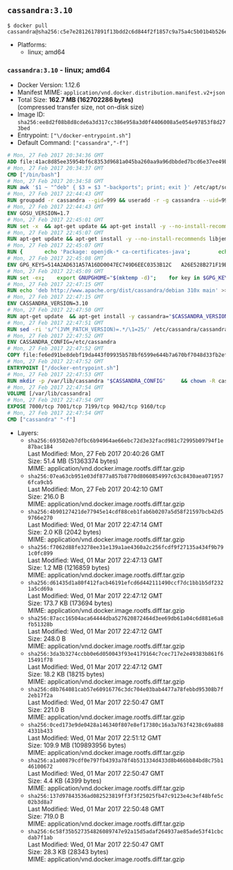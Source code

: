 ## `cassandra:3.10`

```console
$ docker pull cassandra@sha256:c5e7e2812617891f13bdd2c6d844f2f1857c9a75a4c5b01b4b526e8f7be4f575
```

-	Platforms:
	-	linux; amd64

### `cassandra:3.10` - linux; amd64

-	Docker Version: 1.12.6
-	Manifest MIME: `application/vnd.docker.distribution.manifest.v2+json`
-	Total Size: **162.7 MB (162702286 bytes)**  
	(compressed transfer size, not on-disk size)
-	Image ID: `sha256:ee8d2f08b8d8cde6a3d317cc386e958a3d0f4406008a5e054e97853f8d273bed`
-	Entrypoint: `["\/docker-entrypoint.sh"]`
-	Default Command: `["cassandra","-f"]`

```dockerfile
# Mon, 27 Feb 2017 20:34:36 GMT
ADD file:41ac8d85ee35954bf6c8353d9681a045ba260aa9a96dbbded7bcd6e37ee49bea in / 
# Mon, 27 Feb 2017 20:34:37 GMT
CMD ["/bin/bash"]
# Mon, 27 Feb 2017 20:34:58 GMT
RUN awk '$1 ~ "^deb" { $3 = $3 "-backports"; print; exit }' /etc/apt/sources.list > /etc/apt/sources.list.d/backports.list
# Mon, 27 Feb 2017 22:44:43 GMT
RUN groupadd -r cassandra --gid=999 && useradd -r -g cassandra --uid=999 cassandra
# Mon, 27 Feb 2017 22:44:43 GMT
ENV GOSU_VERSION=1.7
# Mon, 27 Feb 2017 22:45:01 GMT
RUN set -x 	&& apt-get update && apt-get install -y --no-install-recommends ca-certificates wget && rm -rf /var/lib/apt/lists/* 	&& wget -O /usr/local/bin/gosu "https://github.com/tianon/gosu/releases/download/$GOSU_VERSION/gosu-$(dpkg --print-architecture)" 	&& wget -O /usr/local/bin/gosu.asc "https://github.com/tianon/gosu/releases/download/$GOSU_VERSION/gosu-$(dpkg --print-architecture).asc" 	&& export GNUPGHOME="$(mktemp -d)" 	&& gpg --keyserver ha.pool.sks-keyservers.net --recv-keys B42F6819007F00F88E364FD4036A9C25BF357DD4 	&& gpg --batch --verify /usr/local/bin/gosu.asc /usr/local/bin/gosu 	&& rm -r "$GNUPGHOME" /usr/local/bin/gosu.asc 	&& chmod +x /usr/local/bin/gosu 	&& gosu nobody true 	&& apt-get purge -y --auto-remove ca-certificates wget
# Mon, 27 Feb 2017 22:45:07 GMT
RUN apt-get update && apt-get install -y --no-install-recommends libjemalloc1 && rm -rf /var/lib/apt/lists/*
# Mon, 27 Feb 2017 22:45:07 GMT
RUN { 		echo 'Package: openjdk-* ca-certificates-java'; 		echo 'Pin: release n=*-backports'; 		echo 'Pin-Priority: 990'; 	} > /etc/apt/preferences.d/java-backports
# Mon, 27 Feb 2017 22:45:08 GMT
ENV GPG_KEYS=514A2AD631A57A16DD0047EC749D6EEC0353B12C 	A26E528B271F19B9E5D8E19EA278B781FE4B2BDA
# Mon, 27 Feb 2017 22:45:09 GMT
RUN set -ex; 	export GNUPGHOME="$(mktemp -d)"; 	for key in $GPG_KEYS; do 		gpg --keyserver ha.pool.sks-keyservers.net --recv-keys "$key"; 	done; 	gpg --export $GPG_KEYS > /etc/apt/trusted.gpg.d/cassandra.gpg; 	rm -r "$GNUPGHOME"; 	apt-key list
# Mon, 27 Feb 2017 22:47:15 GMT
RUN echo 'deb http://www.apache.org/dist/cassandra/debian 310x main' >> /etc/apt/sources.list.d/cassandra.list
# Mon, 27 Feb 2017 22:47:15 GMT
ENV CASSANDRA_VERSION=3.10
# Mon, 27 Feb 2017 22:47:50 GMT
RUN apt-get update 	&& apt-get install -y cassandra="$CASSANDRA_VERSION" 	&& rm -rf /var/lib/apt/lists/*
# Mon, 27 Feb 2017 22:47:51 GMT
RUN sed -ri 's/^(JVM_PATCH_VERSION)=.*/\1=25/' /etc/cassandra/cassandra-env.sh
# Mon, 27 Feb 2017 22:47:52 GMT
ENV CASSANDRA_CONFIG=/etc/cassandra
# Mon, 27 Feb 2017 22:47:52 GMT
COPY file:fe6ed91be8debf19da443f09935b578bf6599e644b7a670bf7048d33fb2efa9e in /docker-entrypoint.sh 
# Mon, 27 Feb 2017 22:47:52 GMT
ENTRYPOINT ["/docker-entrypoint.sh"]
# Mon, 27 Feb 2017 22:47:53 GMT
RUN mkdir -p /var/lib/cassandra "$CASSANDRA_CONFIG" 	&& chown -R cassandra:cassandra /var/lib/cassandra "$CASSANDRA_CONFIG" 	&& chmod 777 /var/lib/cassandra "$CASSANDRA_CONFIG"
# Mon, 27 Feb 2017 22:47:54 GMT
VOLUME [/var/lib/cassandra]
# Mon, 27 Feb 2017 22:47:54 GMT
EXPOSE 7000/tcp 7001/tcp 7199/tcp 9042/tcp 9160/tcp
# Mon, 27 Feb 2017 22:47:54 GMT
CMD ["cassandra" "-f"]
```

-	Layers:
	-	`sha256:693502eb7dfbc6b94964ae66ebc72d3e32facd981c72995b09794f1e87bac184`  
		Last Modified: Mon, 27 Feb 2017 20:40:26 GMT  
		Size: 51.4 MB (51363374 bytes)  
		MIME: application/vnd.docker.image.rootfs.diff.tar.gzip
	-	`sha256:07ea63cb951e03df877a857b8770d8060854997c63c8430aea0719576fca9cb5`  
		Last Modified: Mon, 27 Feb 2017 20:42:10 GMT  
		Size: 216.0 B  
		MIME: application/vnd.docker.image.rootfs.diff.tar.gzip
	-	`sha256:4b90127421de77945e14cdf88ceb1fab6b0207a5d58f21597bcb42d59766e270`  
		Last Modified: Wed, 01 Mar 2017 22:47:14 GMT  
		Size: 2.0 KB (2042 bytes)  
		MIME: application/vnd.docker.image.rootfs.diff.tar.gzip
	-	`sha256:f7062d88fe3278ee31e139a1ae4360a2c256fcdf9f27135a434f9b791c0fc899`  
		Last Modified: Wed, 01 Mar 2017 22:47:13 GMT  
		Size: 1.2 MB (1216859 bytes)  
		MIME: application/vnd.docker.image.rootfs.diff.tar.gzip
	-	`sha256:d61435d1a80f412facb46191efcd6d442111490ccf7dc1bb1b5df2321a5cd69a`  
		Last Modified: Wed, 01 Mar 2017 22:47:12 GMT  
		Size: 173.7 KB (173694 bytes)  
		MIME: application/vnd.docker.image.rootfs.diff.tar.gzip
	-	`sha256:87acc16504aca64444dba527620872464d3ee69db61a04c6d881e6a8fb51328b`  
		Last Modified: Wed, 01 Mar 2017 22:47:12 GMT  
		Size: 248.0 B  
		MIME: application/vnd.docker.image.rootfs.diff.tar.gzip
	-	`sha256:3da3b3274ccbb0e6d050043f93e4179164c7cec717e2e49383b861f615491f78`  
		Last Modified: Wed, 01 Mar 2017 22:47:12 GMT  
		Size: 18.2 KB (18215 bytes)  
		MIME: application/vnd.docker.image.rootfs.diff.tar.gzip
	-	`sha256:d8b764081cab57e60916776c3dc704e03bab4477a78febbd95308b7f2eb17f2a`  
		Last Modified: Wed, 01 Mar 2017 22:50:47 GMT  
		Size: 221.0 B  
		MIME: application/vnd.docker.image.rootfs.diff.tar.gzip
	-	`sha256:0ced173e9de0428a146340f807e8ef17380c16a3a763f4238c69a8884331b433`  
		Last Modified: Wed, 01 Mar 2017 22:51:12 GMT  
		Size: 109.9 MB (109893956 bytes)  
		MIME: application/vnd.docker.image.rootfs.diff.tar.gzip
	-	`sha256:a1a00879cdf0e797fb4393a78f4b531334d433d8b466bb84bd8c75b146100672`  
		Last Modified: Wed, 01 Mar 2017 22:50:47 GMT  
		Size: 4.4 KB (4399 bytes)  
		MIME: application/vnd.docker.image.rootfs.diff.tar.gzip
	-	`sha256:137d97843536ad082523819ff3f3f25025fb47c9123e4c3ef48bfe5c02b3d8a7`  
		Last Modified: Wed, 01 Mar 2017 22:50:48 GMT  
		Size: 719.0 B  
		MIME: application/vnd.docker.image.rootfs.diff.tar.gzip
	-	`sha256:6c58f35b527354826089747e92a15d5adaf264937ae85ade53f41cbcdab7f1ab`  
		Last Modified: Wed, 01 Mar 2017 22:50:47 GMT  
		Size: 28.3 KB (28343 bytes)  
		MIME: application/vnd.docker.image.rootfs.diff.tar.gzip
